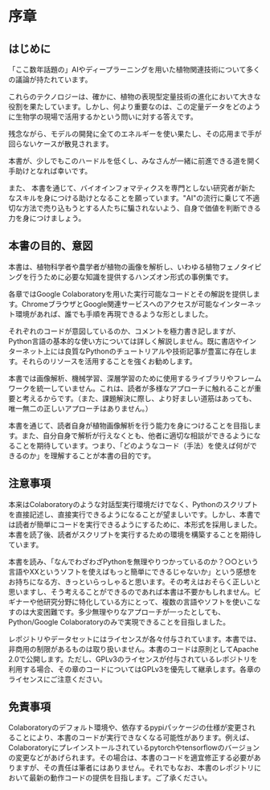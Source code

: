 # 序章
## はじめに

「ここ数年話題の」AIやディープラーニングを用いた植物関連技術について多くの議論が持たれています。

これらのテクノロジーは、確かに、植物の表現型定量技術の進化において大きな役割を果たしています。しかし、何より重要なのは、この定量データをどのように生物学の現場で活用するかという問いに対する答えです。

残念ながら、モデルの開発に全てのエネルギーを使い果たし、その応用まで手が回らないケースが散見されます。

本書が、少しでもこのハードルを低くし、みなさんが一緒に前進できる道を開く手助けとなれば幸いです。

また、 本書を通じて、バイオインフォマティクスを専門としない研究者が新たなスキルを身につける助けとなることを願っています。"AI"の流行に乗じて不適切な方法で売り込もうとする人たちに騙されないよう、自身で価値を判断できる力を身につけましょう。

## 本書の目的、意図

本書は、植物科学者や農学者が植物の画像を解析し、いわゆる植物フェノタイピングを行うために必要な知識を提供するハンズオン形式の事例集です。

 各章ではGoogle Colaboratoryを用いた実行可能なコードとその解説を提供します。ChromeブラウザとGoogle関連サービスへのアクセスが可能なインターネット環境があれば、誰でも手順を再現できるような形としました。

それぞれのコードが意図しているのか、コメントを極力書き記しますが、Python言語の基本的な使い方については詳しく解説しません。既に書店やインターネット上には良質なPythonのチュートリアルや技術記事が豊富に存在します。それらのリソースを活用することを強くお勧めします。

本書では画像解析、機械学習、深層学習のために使用するライブラリやフレームワークを統一していません。これは、読者が多様なアプローチに触れることが重要と考えるからです。（また、課題解決に際し、より好ましい道筋はあっても、唯一無二の正しいアプローチはありません。）

本書を通じて、読者自身が植物画像解析を行う能力を身につけることを目指します。また、自分自身で解析が行えなくとも、他者に適切な相談ができるようになることを期待しています。つまり、「どのようなコード（手法）を使えば何ができるのか」を理解することが本書の目的です。

## 注意事項
本来はColaboratoryのような対話型実行環境だけでなく、Pythonのスクリプトを直接記述し、直接実行できるようになることが望ましいです。しかし、本書では読者が簡単にコードを実行できるようにするために、本形式を採用しました。本書を読了後、読者がスクリプトを実行するための環境を構築することを期待しています。

本書を読み、「なんでわざわざPythonを無理やりつかっているのか？○○という言語やXXというソフトを使えばもっと簡単にできるじゃないか」という感想をお持ちになる方、きっといらっしゃると思います。その考えはおそらく正しいと思いますし、そう考えることができるのであれば本書は不要かもしれません。ビギナーや他研究分野に特化している方にとって、複数の言語やソフトを使いこなすのは大変困難です。多少無理やりなアプローチが一ったとしても、Python/Google Colaboratoryのみで実現できることを目指しました。

レポジトリやデータセットにはライセンスが各々付与されています。本書では、非商用の制限があるものは取り扱いません。本書のコードは原則としてApache 2.0で公開します。ただし、GPLv3のライセンスが付与されているレポジトリを利用する場合、その章のコードについてはGPLv3を優先して継承します。各章のライセンスにご注意ください。
## 免責事項
Colaboratoryのデフォルト環境や、依存するpypiパッケージの仕様が変更されることにより、本書のコードが実行できなくなる可能性があります。例えば、Colaboratoryにプレインストールされているpytorchやtensorflowのバージョンの変更などがあげられます。その場合は、本書のコードを適宜修正する必要がありますが、その責任は筆者にはありません。それでもなお、本書のレポジトリにおいて最新の動作コードの提供を目指します。ご了承ください。